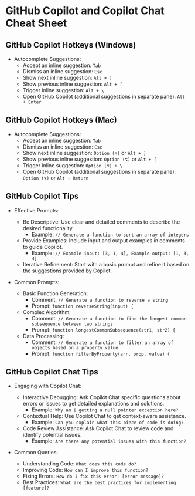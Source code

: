 # GitHub Copilot and Copilot Chat Cheat Sheet

## GitHub Copilot Hotkeys (Windows)

- Autocomplete Suggestions:
  - Accept an inline suggestion: `Tab`
  - Dismiss an inline suggestion: `Esc`
  - Show next inline suggestion: `Alt + ]`
  - Show previous inline suggestion: `Alt + [`
  - Trigger inline suggestion: `Alt + \`
  - Open GitHub Copilot (additional suggestions in separate pane): `Alt + Enter`

## GitHub Copilot Hotkeys (Mac)

- Autocomplete Suggestions:
  - Accept an inline suggestion: `Tab`
  - Dismiss an inline suggestion: `Esc`
  - Show next inline suggestion: `Option (⌥)` or `Alt + ]`
  - Show previous inline suggestion: `Option (⌥)` or `Alt + [`
  - Trigger inline suggestion: `Option (⌥) + \`
  - Open GitHub Copilot (additional suggestions in separate pane): `Option (⌥)` or `Alt + Return`

## GitHub Copilot Tips

- Effective Prompts:

  - Be Descriptive: Use clear and detailed comments to describe the desired functionality.
    - Example: `// Generate a function to sort an array of integers`
  - Provide Examples: Include input and output examples in comments to guide Copilot.
    - Example: `// Example input: [3, 1, 4], Example output: [1, 3, 4]`
  - Iterative Refinement: Start with a basic prompt and refine it based on the suggestions provided by Copilot.

- Common Prompts:
  - Basic Function Generation:
    - Comment: `// Generate a function to reverse a string`
    - Prompt: `function reverseString(input) {`
  - Complex Algorithm:
    - Comment: `// Generate a function to find the longest common subsequence between two strings`
    - Prompt: `function longestCommonSubsequence(str1, str2) {`
  - Data Processing:
    - Comment: `// Generate a function to filter an array of objects based on a property value`
    - Prompt: `function filterByProperty(arr, prop, value) {`

## GitHub Copilot Chat Tips

- Engaging with Copilot Chat:

  - Interactive Debugging: Ask Copilot Chat specific questions about errors or issues to get detailed explanations and solutions.
    - Example: `Why am I getting a null pointer exception here?`
  - Contextual Help: Use Copilot Chat to get context-aware assistance.
    - Example: `Can you explain what this piece of code is doing?`
  - Code Review Assistance: Ask Copilot Chat to review code and identify potential issues.
    - Example: `Are there any potential issues with this function?`

- Common Queries:
  - Understanding Code: `What does this code do?`
  - Improving Code: `How can I improve this function?`
  - Fixing Errors: `How do I fix this error: [error message]?`
  - Best Practices: `What are the best practices for implementing [feature]?`
